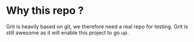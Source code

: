 # Why this repo ?

Grit is heavily based on git, we therefore need a real repo for testing.
Grit is still awesome as it will enable this project to go up.